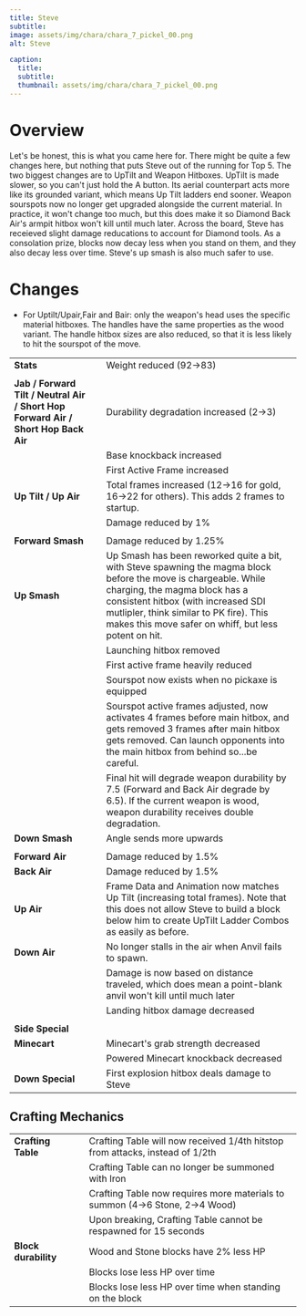 ```yaml
---
title: Steve
subtitle: 
image: assets/img/chara/chara_7_pickel_00.png
alt: Steve

caption:
  title:
  subtitle: 
  thumbnail: assets/img/chara/chara_7_pickel_00.png
---
```


# Overview 

Let's be honest, this is what you came here for. There might be quite a few changes here, but nothing that puts Steve out of the running for Top 5. The two biggest changes are to UpTilt and Weapon Hitboxes. UpTilt is made slower, so you can't just hold the A button. Its aerial counterpart acts more like its grounded variant, which means Up Tilt ladders end sooner. Weapon sourspots now no longer get upgraded alongside the current material. In practice, it won't change too much, but this does make it so Diamond Back Air's armpit hitbox won't kill until much later. Across the board, Steve has receieved slight damage reducations to account for Diamond tools. As a consolation prize, blocks now decay less when you stand on them, and they also decay less over time. Steve's up smash is also much safer to use.


# Changes

- For Uptilt/Upair,Fair and Bair: only the weapon's head uses the specific material hitboxes. The handles have the same properties as the wood variant. The handle hitbox sizes are also reduced, so that it is less likely to hit the sourspot of the move.

| |  |  |
| :----------- | :-----: | ----------- |
| **Stats** | | Weight reduced (92->83) |
|  | |  |
| **Jab / Forward Tilt / Neutral Air / Short Hop Forward Air / Short Hop Back Air** | | Durability degradation increased (2->3) |
| | | Base knockback increased |
| | | First Active Frame increased |
| **Up Tilt / Up Air** | | Total frames increased (12->16 for gold, 16->22 for others). This adds 2 frames to startup. |
| | | Damage reduced by 1% |
|  |  |  |
| **Forward Smash** | | Damage reduced by 1.25% |
| **Up Smash** | | Up Smash has been reworked quite a bit, with Steve spawning the magma block before the move is chargeable. While charging, the magma block has a consistent hitbox (with increased SDI mutlipler, think similar to PK fire). This makes this move safer on whiff, but less potent on hit. |
| | | Launching hitbox removed |
| | | First active frame heavily reduced |
| | | Sourspot now exists when no pickaxe is equipped |
| | | Sourspot active frames adjusted, now activates 4 frames before main hitbox, and gets removed 3 frames after main hitbox gets removed. Can launch opponents into the main hitbox from behind so...be careful. |
| | | Final hit will degrade weapon durability by 7.5 (Forward and Back Air degrade by 6.5). If the current weapon is wood, weapon durability receives double degradation. |
| **Down Smash** | | Angle sends more upwards |
|  |  |  |
| **Forward Air** | | Damage reduced by 1.5% |
| **Back Air** | | Damage reduced by 1.5% |
| **Up Air** | | Frame Data and Animation now matches Up Tilt (increasing total frames). Note that this does not allow Steve to build a block below him to create UpTilt Ladder Combos as easily as before. |
| **Down Air** | | No longer stalls in the air when Anvil fails to spawn. |
| | | Damage is now based on distance traveled, which does mean a point-blank anvil won't kill until much later |
| | | Landing hitbox damage decreased |
|  |  |  |
| **Side Special** | | |
| **Minecart** | | Minecart's grab strength decreased |
| | | Powered Minecart knockback decreased |
| **Down Special** | | First explosion hitbox deals damage to Steve |

## Crafting Mechanics

| |  |  |
| :----------- | :-----: | ----------- |
| **Crafting Table** | | Crafting Table will now received 1/4th hitstop from attacks, instead of 1/2th |
| | | Crafting Table can no longer be summoned with Iron |
| | | Crafting Table now requires more materials to summon (4->6 Stone, 2->4 Wood) |
| | | Upon breaking, Crafting Table cannot be respawned for 15 seconds |
| **Block durability** | | Wood and Stone blocks have 2% less HP |
| | | Blocks lose less HP over time |
| | | Blocks lose less HP over time when standing on the block |
